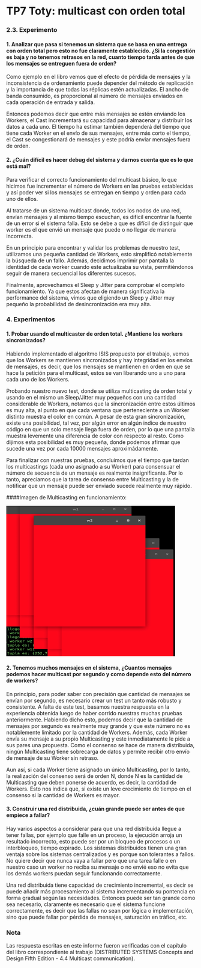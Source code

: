 # TP7 Toty: multicast con orden total

### 2.3. Experimento

#### 1. Analizar que pasa si tenemos un sistema que se basa en una entrega con orden total pero esto no fue claramente establecido. ¿Si la congestión es baja y no tenemos retrasos en la red, cuanto tiempo tarda antes de que los mensajes se entreguen fuera de orden?
Como ejemplo en el libro vemos que el efecto de pérdida de mensajes y la inconsistencia de ordenamiento puede depender del método de replicación y la importancia de que todas las réplicas estén actualizadas.
El ancho de banda consumido, es proporcional al número de mensajes enviados en cada operación de entrada y salida.

Entonces podemos decir que entre más mensajes se estén enviando los Workers, el Cast incrementará su capacidad para almacenar y distribuir los datos a cada uno. El tiempo ha estimar también dependerá del tiempo que tiene cada Worker en el envío de sus mensajes, entre más corto el tiempo, el Cast se congestionará de mensajes y este podría enviar mensajes fuera de orden.


#### 2. ¿Cuán difícil es hacer debug del sistema y darnos cuenta que es lo que está mal?
Para verificar el correcto funcionamiento del multicast básico, lo que hicimos fue incrementar el número de Workers en las pruebas establecidas y así poder ver si los mensajes se entregan en tiempo y orden para cada uno de ellos.

Al tratarse de un sistema multicast donde, todos los nodos de una red, envían mensajes y al mismo tiempo escuchan, es difícil encontrar la fuente de un error si el sistema falla. Esto se debe a que es difícil de distinguir que worker es el que envió un mensaje que puede o no llegar de manera incorrecta.

En un principio para encontrar y validar los problemas de nuestro test, utilizamos una pequeña cantidad de Workers, esto simplificó notablemente la búsqueda de un fallo. Además, decidimos imprimir por pantalla la identidad de cada worker cuando este actualizaba su vista, permitiéndonos seguir de manera secuencial los diferentes sucesos.

Finalmente, aprovechamos el Sleep y Jitter para comprobar el completo funcionamiento. Ya que estos afectan de manera significativa la performance del sistema, vimos que eligiendo un Sleep y Jitter muy pequeño la probabilidad de desincronización era muy alta.


### 4. Experimentos

#### 1. Probar usando el multicaster de orden total. ¿Mantiene los workers sincronizados?
Habiendo implementado el algoritmo ISIS propuesto por el trabajo, vemos que los Workers se mantienen sincronizados y hay integridad en los envíos de mensajes, es decir, que los mensajes se mantienen en orden en que se hace la petición para el multicast, estos se van liberando uno a uno para cada uno de los Workers.

Probando nuestro nuevo test, donde se utiliza multicasting de orden total y usando en el mismo un Sleep/Jitter muy pequeños con una cantidad considerable de Workers, notamos que la sincronización entre estos últimos es muy alta, al punto en que cada ventana que perteneciente a un Worker distinto muestra el color en común. A pesar de esta gran sincronización, existe una posibilidad, tal vez, por algún error en algún indice de nuestro código en que un solo mensaje llega fuera de orden, por lo que una pantalla muestra levemente una diferencia de color con respecto al resto. Como dijimos esta posibilidad es muy pequeña, donde podemos afirmar que sucede una vez por cada 10000 mensajes aproximádamente.

Para finalizar con nuestras pruebas, concluimos que el tiempo que tardan los multicastings (cada uno asignado a su Worker) para consensuar el número de secuencia de un mensaje es realmente insignificante. Por lo tanto, apreciamos que la tarea de consenso entre Multicasting y la de notificar que un mensaje puede ser enviado sucede realmente muy rápido.

####Imagen de Multicasting en funcionamiento:

<img src="windows.png" width="450" height="400">
<!-- ![Ventanas-sincronizadas](windows.png){:height="36px" width="36px"}. -->


#### 2. Tenemos muchos mensajes en el sistema, ¿Cuantos mensajes podemos hacer multicast por segundo y como depende esto del número de workers?

En principio, para poder saber con precisión que cantidad de mensajes se envían por segundo, es necesario crear un test un tanto más robusto y consistente. A falta de este test, basamos nuestra respuesta en la experiencia obtenida luego de haber corrido nuestras muchas pruebas anteriormente. Habiendo dicho esto, podemos decir que la cantidad de mensajes por segundo es realmente muy grande y que este número no es notablemente limitado por la cantidad de Workers. Además, cada Worker envía su mensaje a su propio Multicasting y este inmediatamente le pide a sus pares una propuesta. Como el consenso se hace de manera distribuida, ningún Multicasting tiene sobrecarga de datos y permite recibir otro envío de mensaje de su Worker sin retraso.

Aun así, si cada Worker tiene asignado un único Multicasting, por lo tanto, la realización del consenso será de orden N, donde N es la cantidad de Multicasting que deben ponerse de acuerdo, es decir, la cantidad de Workers. Esto nos indica que, si existe un leve crecimiento de tiempo en el consenso si la cantidad de Workers es mayor.


#### 3. Construir una red distribuida, ¿cuán grande puede ser antes de que empiece a fallar?
Hay varios aspectos a considerar para que una red distribuida llegue a tener fallas, por ejemplo que falle en un proceso, la ejecución arroja un resultado incorrecto, esto puede ser por un bloqueo de procesos o un interbloqueo, tiempo expirado.
Los sistemas distribuidos tienen una gran ventaja sobre los sistemas centralizados y es porque son tolerantes a fallos. No quiere decir que nunca vaya a fallar pero que una tarea falle o en nuestro caso un worker no reciba su mensaje o no envié eso no evita que los demás workers puedan seguir funcionando correctamente.

Una red distribuida tiene capacidad de crecimiento incremental, es decir se puede añadir más procesamiento al sistema incrementando su pontencia en forma gradual según las necesidades. Entonces puede ser tan grande como sea necesario, claramente es necesario que el sistema funcione correctamente, es decir que las fallas no sean por lógica o implementación, sino que puede fallar por pérdida de mensajes, saturación en tráfico, etc.


### Nota
Las respuesta escritas en este informe fueron verificadas con el capítulo del libro correspondiente al trabajo (DISTRIBUTED SYSTEMS
Concepts and Design Fifth Edition - 4.4 Multicast communication).
